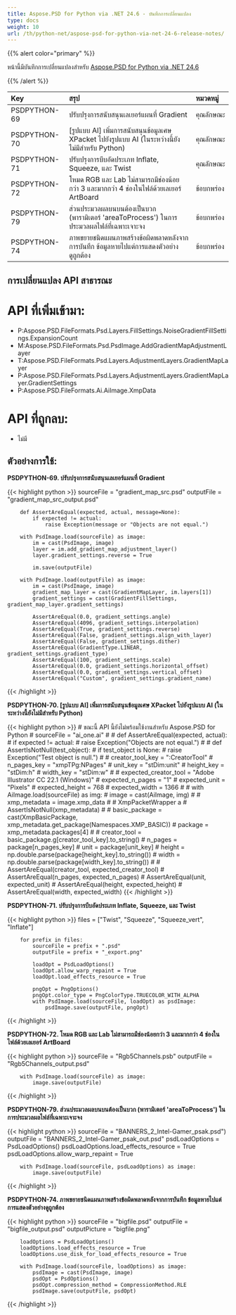 ```yaml
---
title: Aspose.PSD for Python via .NET 24.6 - บันทึกการเปลี่ยนแปลง
type: docs
weight: 10
url: /th/python-net/aspose-psd-for-python-via-net-24-6-release-notes/
---
```


{{% alert color="primary" %}}

หน้านี้มีบันทึกการเปลี่ยนแปลงสำหรับ [Aspose.PSD for Python via .NET 24.6](https://pypi.org/project/aspose-psd/) 

{{% /alert %}}

| **Key**      | **สรุป**                                                                                                       | **หมวดหมู่** |
|:-------------|:------------------------------------------------------------------------------------------------------------------|:-------------|
| PSDPYTHON-69 | ปรับปรุงการสนับสนุนเลเยอร์แผนที่ Gradient                                                                   | คุณลักษณะ      |
| PSDPYTHON-70 | [รูปแบบ AI] เพิ่มการสนับสนุนข้อมูลเศษ XPacket ไปยังรูปแบบ AI (ในระหว่างนี้ยังไม่มีสำหรับ Python)        | คุณลักษณะ      |
| PSDPYTHON-71 | ปรับปรุงการบีบอัดประเภท Inflate, Squeeze, และ Twist                                                            | คุณลักษณะ      |
| PSDPYTHON-72 | โหมด RGB และ Lab ไม่สามารถมีช่องน้อยกว่า 3 และมากกว่า 4 ช่องในไฟล์ด้วยเลเยอร์ ArtBoard            | ข้อบกพร่อง      |
| PSDPYTHON-79 | ส่วนประมวลผลบนบนต้องเป็นบวก (พารามิเตอร์ 'areaToProcess') ในการประมวลผลไฟล์ที่เฉพาะเจาะจง          | ข้อบกพร่อง      |
| PSDPYTHON-74 | ภาพขยายชนิดแผนภาพสร้างข้อผิดพลาดหลังจากการบันทึก ข้อมูลหายไปแต่การแสดงตัวอย่างดูถูกต้อง           | ข้อบกพร่อง      |

## **การเปลี่ยนแปลง API สาธารณะ**
# **API ที่เพิ่มเข้ามา:**
- P:Aspose.PSD.FileFormats.Psd.Layers.FillSettings.NoiseGradientFillSettings.ExpansionCount
- M:Aspose.PSD.FileFormats.Psd.PsdImage.AddGradientMapAdjustmentLayer
- T:Aspose.PSD.FileFormats.Psd.Layers.AdjustmentLayers.GradientMapLayer
- P:Aspose.PSD.FileFormats.Psd.Layers.AdjustmentLayers.GradientMapLayer.GradientSettings
- P:Aspose.PSD.FileFormats.Ai.AiImage.XmpData

# **API ที่ถูกลบ:**
- ไม่มี

## **ตัวอย่างการใช้:**

**PSDPYTHON-69. ปรับปรุงการสนับสนุนเลเยอร์แผนที่ Gradient**

{{< highlight python >}}
        sourceFile = "gradient_map_src.psd"
        outputFile = "gradient_map_src_output.psd"
      
        def AssertAreEqual(expected, actual, message=None):
            if expected != actual:
                raise Exception(message or "Objects are not equal.")

        with PsdImage.load(sourceFile) as image:
            im = cast(PsdImage, image)
            layer = im.add_gradient_map_adjustment_layer()
            layer.gradient_settings.reverse = True

            im.save(outputFile)

        with PsdImage.load(outputFile) as image:
            im = cast(PsdImage, image)
            gradient_map_layer = cast(GradientMapLayer, im.layers[1])
            gradient_settings = cast(GradientFillSettings, gradient_map_layer.gradient_settings)

            AssertAreEqual(0.0, gradient_settings.angle)
            AssertAreEqual(4096, gradient_settings.interpolation)
            AssertAreEqual(True, gradient_settings.reverse)
            AssertAreEqual(False, gradient_settings.align_with_layer)
            AssertAreEqual(False, gradient_settings.dither)
            AssertAreEqual(GradientType.LINEAR, gradient_settings.gradient_type)
            AssertAreEqual(100, gradient_settings.scale)
            AssertAreEqual(0.0, gradient_settings.horizontal_offset)
            AssertAreEqual(0.0, gradient_settings.vertical_offset)
            AssertAreEqual("Custom", gradient_settings.gradient_name)
{{< /highlight >}}

**PSDPYTHON-70. [รูปแบบ AI] เพิ่มการสนับสนุนข้อมูลเศษ XPacket ไปยังรูปแบบ AI (ในระหว่างนี้ยังไม่มีสำหรับ Python)**

{{< highlight python >}}
    #     ขณะนี้ API นี้ยังไม่พร้อมใช้งานสำหรับ Aspose.PSD for Python
    #     sourceFile = "ai_one.ai"
    #
    #     def AssertAreEqual(expected, actual):
    #         if expected != actual:
    #             raise Exception("Objects are not equal.")
    #
    #     def AssertIsNotNull(test_object):
    #         if test_object is None:
    #             raise Exception("Test object is null.")
    #
    #     creator_tool_key = ":CreatorTool"
    #     n_pages_key = "xmpTPg:NPages"
    #     unit_key = "stDim:unit"
    #     height_key = "stDim:h"
    #     width_key = "stDim:w"
    #
    #     expected_creator_tool = "Adobe Illustrator CC 22.1 (Windows)"
    #     expected_n_pages = "1"
    #     expected_unit = "Pixels"
    #     expected_height = 768
    #     expected_width = 1366
    #
    #     with AiImage.load(sourceFile) as img:
    #         image = cast(AiImage, img)
    #
    #         xmp_metadata = image.xmp_data
    #        # XmpPacketWrapper a
    #         AssertIsNotNull(xmp_metadata)
    #
    #         basic_package = cast(XmpBasicPackage, xmp_metadata.get_package(Namespaces.XMP_BASIC))
    #         package = xmp_metadata.packages[4]
    #
    #         creator_tool = basic_package.g[creator_tool_key].to_string()
    #         n_pages = package[n_pages_key]
    #         unit = package[unit_key]
    #         height = np.double.parse(package[height_key].to_string())
    #         width = np.double.parse(package[width_key].to_string())
    #
    #         AssertAreEqual(creator_tool, expected_creator_tool)
    #         AssertAreEqual(n_pages, expected_n_pages)
    #         AssertAreEqual(unit, expected_unit)
    #         AssertAreEqual(height, expected_height)
    #         AssertAreEqual(width, expected_width)
{{< /highlight >}}

**PSDPYTHON-71. ปรับปรุงการบีบอัดประเภท Inflate, Squeeze, และ Twist**

{{< highlight python >}}
        files = ["Twist", "Squeeze", "Squeeze_vert", "Inflate"]

        for prefix in files:
            sourceFile = prefix + ".psd"
            outputFile = prefix + "_export.png"

            loadOpt = PsdLoadOptions()
            loadOpt.allow_warp_repaint = True
            loadOpt.load_effects_resource = True

            pngOpt = PngOptions()
            pngOpt.color_type = PngColorType.TRUECOLOR_WITH_ALPHA
            with PsdImage.load(sourceFile, loadOpt) as psdImage:
                psdImage.save(outputFile, pngOpt)
{{< /highlight >}}

**PSDPYTHON-72. โหมด RGB และ Lab ไม่สามารถมีช่องน้อยกว่า 3 และมากกว่า 4 ช่องในไฟล์ด้วยเลเยอร์ ArtBoard**

{{< highlight python >}}
        sourceFile = "Rgb5Channels.psb"
        outputFile = "Rgb5Channels_output.psd"

        with PsdImage.load(sourceFile) as image:
            image.save(outputFile)

{{< /highlight >}}

**PSDPYTHON-79. ส่วนประมวลผลบนบนต้องเป็นบวก (พารามิเตอร์ 'areaToProcess') ในการประมวลผลไฟล์ที่เฉพาะเจาะจง**

{{< highlight python >}}
        sourceFile = "BANNERS_2_Intel-Gamer_psak.psd")
        outputFile = "BANNERS_2_Intel-Gamer_psak_out.psd"
        psdLoadOptions = PsdLoadOptions()
        psdLoadOptions.load_effects_resource = True
        psdLoadOptions.allow_warp_repaint = True

        with PsdImage.load(sourceFile, psdLoadOptions) as image:
            image.save(outputFile)
{{< /highlight >}}

**PSDPYTHON-74. ภาพขยายชนิดแผนภาพสร้างข้อผิดพลาดหลังจากการบันทึก ข้อมูลหายไปแต่การแสดงตัวอย่างดูถูกต้อง**

{{< highlight python >}}
        sourceFile = "bigfile.psd"
        outputFile = "bigfile_output.psd"
        outputPicture = "bigfile.png"

        loadOptions = PsdLoadOptions()
        loadOptions.load_effects_resource = True
        loadOptions.use_disk_for_load_effects_resource = True

        with PsdImage.load(sourceFile, loadOptions) as image:
            psdImage = cast(PsdImage, image)
            psdOpt = PsdOptions()
            psdOpt.compression_method = CompressionMethod.RLE
            psdImage.save(outputFile, psdOpt)


{{< /highlight >}}

